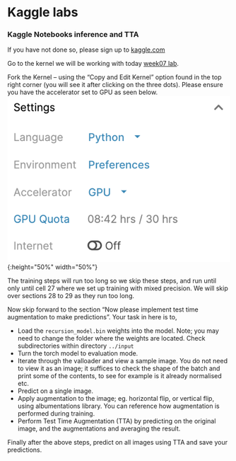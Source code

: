 # Kaggle labs

### Kaggle Notebooks inference and TTA
    
If you have not done so, please sign up to [kaggle.com](kaggle.com)    
    
Go to the kernel we will be working with today [week07 lab](https://www.kaggle.com/darraghdog/berkeley-mids-w251-week7-lab).   
   
Fork the Kernel – using the “Copy and Edit Kernel” option found in the top right corner (you will see it after clicking on the three dots). Please ensure you have the accelerator set to GPU as seen below.   
![](kaggle_accelerator_setting.png?raw=true "Title"){:height="50%" width="50%"}
     
The training steps will run too long so we skip these steps, and run until only until cell 27 where we set up training with mixed precision. We will skip over sections 28 to 29 as they run too long.   

Now skip forward to the section “Now please implement test time augmentation to make predictions”.
Your task in here is to,
* Load the `recursion_model.bin` weights into the model. Note; you may need to change the folder where the weights are located. Check subdirectories within directory `../input`    
* Turn the torch model to evaluation mode.   
* Iterate through the valloader and view a sample image. You do not need to view it as an image; it suffices to check the shape of the batch and print some of the contents, to see for example is it already normalised etc.      
* Predict on a single image.   
* Apply augmentation to the image; eg. horizontal flip, or vertical flip, using albumentations library. You can reference how augmentation is performed during training.        
* Perform Test Time Augmentation (TTA) by predicting on the original image, and the augmentations and averaging the result.   

Finally after the above steps, predict on all images using TTA and save your predictions. 
